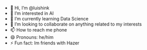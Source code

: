 - 👋 Hi, I’m @luishink
- 👀 I’m interested in AI
- 🌱 I’m currently learning Data Science
- 💞️ I’m looking to collaborate on anything related to my interests
- 📫 How to reach me phone
- 😄 Pronouns: he/him
- ⚡ Fun fact: Im friends with Hazer

<!---
luishink/luishink is a ✨ special ✨ repository because its `README.md` (this file) appears on your GitHub profile.
You can click the Preview link to take a look at your changes.
--->
